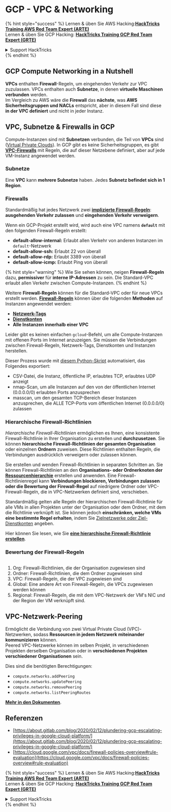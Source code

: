 # GCP - VPC & Networking

{% hint style="success" %}
Lernen & üben Sie AWS Hacking:<img src="../../../../.gitbook/assets/image (1) (1) (1).png" alt="" data-size="line">[**HackTricks Training AWS Red Team Expert (ARTE)**](https://training.hacktricks.xyz/courses/arte)<img src="../../../../.gitbook/assets/image (1) (1) (1).png" alt="" data-size="line">\
Lernen & üben Sie GCP Hacking: <img src="../../../../.gitbook/assets/image (2).png" alt="" data-size="line">[**HackTricks Training GCP Red Team Expert (GRTE)**<img src="../../../../.gitbook/assets/image (2).png" alt="" data-size="line">](https://training.hacktricks.xyz/courses/grte)

<details>

<summary>Support HackTricks</summary>

* Überprüfen Sie die [**Abonnementpläne**](https://github.com/sponsors/carlospolop)!
* **Treten Sie der** 💬 [**Discord-Gruppe**](https://discord.gg/hRep4RUj7f) oder der [**Telegram-Gruppe**](https://t.me/peass) bei oder **folgen** Sie uns auf **Twitter** 🐦 [**@hacktricks\_live**](https://twitter.com/hacktricks_live)**.**
* **Teilen Sie Hacking-Tricks, indem Sie PRs an die** [**HackTricks**](https://github.com/carlospolop/hacktricks) und [**HackTricks Cloud**](https://github.com/carlospolop/hacktricks-cloud) GitHub-Repos senden.

</details>
{% endhint %}

## **GCP Compute Networking in a Nutshell**

**VPCs** enthalten **Firewall**-Regeln, um eingehenden Verkehr zur VPC zuzulassen. VPCs enthalten auch **Subnetze**, in denen **virtuelle Maschinen** **verbunden** werden.\
Im Vergleich zu AWS wäre die **Firewall** das **nächste**, was **AWS** **Sicherheitsgruppen und NACLs** entspricht, aber in diesem Fall sind diese **in der VPC definiert** und nicht in jeder Instanz.

## **VPC, Subnetze & Firewalls in GCP**

Compute-Instanzen sind mit **Subnetzen** verbunden, die Teil von **VPCs** sind ([Virtual Private Clouds](https://cloud.google.com/vpc/docs/vpc)). In GCP gibt es keine Sicherheitsgruppen, es gibt [**VPC-Firewalls**](https://cloud.google.com/vpc/docs/firewalls) mit Regeln, die auf dieser Netzebene definiert, aber auf jede VM-Instanz angewendet werden.

### Subnetze

Eine **VPC** kann **mehrere Subnetze** haben. Jedes **Subnetz befindet sich in 1 Region**.

### Firewalls

Standardmäßig hat jedes Netzwerk zwei [**implizierte Firewall-Regeln**](https://cloud.google.com/vpc/docs/firewalls#default_firewall_rules): **ausgehenden Verkehr zulassen** und **eingehenden Verkehr verweigern**.

Wenn ein GCP-Projekt erstellt wird, wird auch eine VPC namens **`default`** mit den folgenden Firewall-Regeln erstellt:

* **default-allow-internal:** Erlaubt allen Verkehr von anderen Instanzen im `default`-Netzwerk
* **default-allow-ssh:** Erlaubt 22 von überall
* **default-allow-rdp:** Erlaubt 3389 von überall
* **default-allow-icmp:** Erlaubt Ping von überall

{% hint style="warning" %}
Wie Sie sehen können, neigen **Firewall-Regeln** dazu, **permissiver** für **interne IP-Adressen** zu sein. Die Standard-VPC erlaubt allen Verkehr zwischen Compute-Instanzen.
{% endhint %}

Weitere **Firewall-Regeln** können für die Standard-VPC oder für neue VPCs erstellt werden. [**Firewall-Regeln**](https://cloud.google.com/vpc/docs/firewalls) können über die folgenden **Methoden** auf Instanzen angewendet werden:

* [**Netzwerk-Tags**](https://cloud.google.com/vpc/docs/add-remove-network-tags)
* [**Dienstkonten**](https://cloud.google.com/vpc/docs/firewalls#serviceaccounts)
* **Alle Instanzen innerhalb einer VPC**

Leider gibt es keinen einfachen `gcloud`-Befehl, um alle Compute-Instanzen mit offenen Ports im Internet anzuzeigen. Sie müssen die Verbindungen zwischen Firewall-Regeln, Netzwerk-Tags, Dienstkonten und Instanzen herstellen.

Dieser Prozess wurde mit [diesem Python-Skript](https://gitlab.com/gitlab-com/gl-security/gl-redteam/gcp_firewall_enum) automatisiert, das Folgendes exportiert:

* CSV-Datei, die Instanz, öffentliche IP, erlaubtes TCP, erlaubtes UDP anzeigt
* nmap-Scan, um alle Instanzen auf den von der öffentlichen Internet (0.0.0.0/0) erlaubten Ports anzusprechen
* masscan, um den gesamten TCP-Bereich dieser Instanzen anzusprechen, die ALLE TCP-Ports vom öffentlichen Internet (0.0.0.0/0) zulassen

### Hierarchische Firewall-Richtlinien <a href="#hierarchical-firewall-policies" id="hierarchical-firewall-policies"></a>

_Hierarchische Firewall-Richtlinien_ ermöglichen es Ihnen, eine konsistente Firewall-Richtlinie in Ihrer Organisation zu erstellen und **durchzusetzen**. Sie können **hierarchische Firewall-Richtlinien der gesamten Organisation** oder einzelnen **Ordnern** zuweisen. Diese Richtlinien enthalten Regeln, die Verbindungen ausdrücklich verweigern oder zulassen können.

Sie erstellen und wenden Firewall-Richtlinien in separaten Schritten an. Sie können Firewall-Richtlinien an den **Organisations- oder Ordnerknoten der** [**Ressourcenhierarchie**](https://cloud.google.com/resource-manager/docs/cloud-platform-resource-hierarchy) erstellen und anwenden. Eine Firewall-Richtlinienregel kann **Verbindungen blockieren, Verbindungen zulassen oder die Bewertung der Firewall-Regel** auf niedrigere Ordner oder VPC-Firewall-Regeln, die in VPC-Netzwerken definiert sind, verschieben.

Standardmäßig gelten alle Regeln der hierarchischen Firewall-Richtlinie für alle VMs in allen Projekten unter der Organisation oder dem Ordner, mit dem die Richtlinie verknüpft ist. Sie können jedoch **einschränken, welche VMs eine bestimmte Regel erhalten**, indem Sie [Zielnetzwerke oder Ziel-Dienstkonten](https://cloud.google.com/vpc/docs/firewall-policies#targets) angeben.

Hier können Sie lesen, wie Sie [**eine hierarchische Firewall-Richtlinie erstellen**](https://cloud.google.com/vpc/docs/using-firewall-policies#gcloud).

### Bewertung der Firewall-Regeln

<figure><img src="../../../../.gitbook/assets/image (2) (1).png" alt=""><figcaption></figcaption></figure>

1. Org: Firewall-Richtlinien, die der Organisation zugewiesen sind
2. Ordner: Firewall-Richtlinien, die dem Ordner zugewiesen sind
3. VPC: Firewall-Regeln, die der VPC zugewiesen sind
4. Global: Eine andere Art von Firewall-Regeln, die VPCs zugewiesen werden können
5. Regional: Firewall-Regeln, die mit dem VPC-Netzwerk der VM's NIC und der Region der VM verknüpft sind.

## VPC-Netzwerk-Peering

Ermöglicht die Verbindung von zwei Virtual Private Cloud (VPC)-Netzwerken, sodass **Ressourcen in jedem Netzwerk miteinander kommunizieren** können.\
Peered VPC-Netzwerke können im selben Projekt, in verschiedenen Projekten derselben Organisation oder in **verschiedenen Projekten verschiedener Organisationen** sein.

Dies sind die benötigten Berechtigungen:

* `compute.networks.addPeering`
* `compute.networks.updatePeering`
* `compute.networks.removePeering`
* `compute.networks.listPeeringRoutes`

[**Mehr in den Dokumenten**](https://cloud.google.com/vpc/docs/vpc-peering).

## Referenzen

* [https://about.gitlab.com/blog/2020/02/12/plundering-gcp-escalating-privileges-in-google-cloud-platform/](https://about.gitlab.com/blog/2020/02/12/plundering-gcp-escalating-privileges-in-google-cloud-platform/)
* [https://cloud.google.com/vpc/docs/firewall-policies-overview#rule-evaluation](https://cloud.google.com/vpc/docs/firewall-policies-overview#rule-evaluation)

{% hint style="success" %}
Lernen & üben Sie AWS Hacking:<img src="../../../../.gitbook/assets/image (1) (1) (1).png" alt="" data-size="line">[**HackTricks Training AWS Red Team Expert (ARTE)**](https://training.hacktricks.xyz/courses/arte)<img src="../../../../.gitbook/assets/image (1) (1) (1).png" alt="" data-size="line">\
Lernen & üben Sie GCP Hacking: <img src="../../../../.gitbook/assets/image (2).png" alt="" data-size="line">[**HackTricks Training GCP Red Team Expert (GRTE)**<img src="../../../../.gitbook/assets/image (2).png" alt="" data-size="line">](https://training.hacktricks.xyz/courses/grte)

<details>

<summary>Support HackTricks</summary>

* Überprüfen Sie die [**Abonnementpläne**](https://github.com/sponsors/carlospolop)!
* **Treten Sie der** 💬 [**Discord-Gruppe**](https://discord.gg/hRep4RUj7f) oder der [**Telegram-Gruppe**](https://t.me/peass) bei oder **folgen** Sie uns auf **Twitter** 🐦 [**@hacktricks\_live**](https://twitter.com/hacktricks_live)**.**
* **Teilen Sie Hacking-Tricks, indem Sie PRs an die** [**HackTricks**](https://github.com/carlospolop/hacktricks) und [**HackTricks Cloud**](https://github.com/carlospolop/hacktricks-cloud) GitHub-Repos senden.

</details>
{% endhint %}
